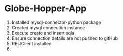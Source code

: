# Globe-Hopper-App

1. Installed mysql-connector-python package
2. Created mysql connection instance
3. Execute create and insert sqls
4. Ensure connection details are not pushed to gitHub 
5. REstClient installed
6. 
